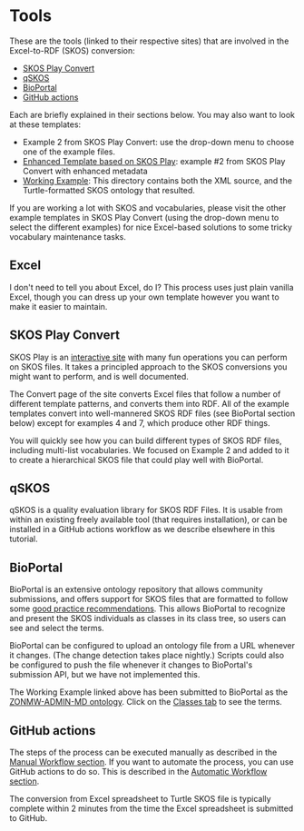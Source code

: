 # Tools

These are the tools (linked to their respective sites) that are involved in the Excel-to-RDF (SKOS) conversion:

- [SKOS Play Convert](https://labs.sparna.fr/skos-play/convert)
- [qSKOS](https://github.com/cmader/qSKOS)
- [BioPortal](https://bioportal.bioontology.org/)
- [GitHub actions](https://github.com/features/actions)

Each are briefly explained in their sections below.  You may also want to look at these templates:
- Example 2 from SKOS Play Convert: use the drop-down menu to choose one of the example files.
- [Enhanced Template based on SKOS Play](https://github.com/fair-data-collective/excel2rdf-template/blob/main/vocabulary.xlsx): example #2 from SKOS Play Convert with enhanced metadata
- [Working Example](https://github.com/fair-data-collective/zonmw-project-admin/tree/main/ontology): This directory contains both the XML source, and the Turtle-formatted SKOS ontology that resulted. 

If you are working a lot with SKOS and vocabularies, please visit the other example templates in SKOS Play Convert 
(using the drop-down menu to select the different examples) for nice Excel-based solutions to some tricky vocabulary maintenance tasks.

## Excel

I don't need to tell you about Excel, do I?  This process uses just plain vanilla Excel, though
you can dress up your own template however you want to make it easier to maintain.

## SKOS Play Convert

SKOS Play is an [interactive site](https://labs.sparna.fr/skos-play) with many fun operations you can perform on SKOS files.
It takes a principled approach to the SKOS conversions you might want to perform, and is well documented.

The Convert page of the site converts Excel files that follow a number of different template patterns,
and converts them into RDF. All of the example templates convert into well-mannered SKOS RDF files (see BioPortal section below)
except for examples 4 and 7, which produce other RDF things.

You will quickly see how you can build different types of SKOS RDF files, including multi-list vocabularies.
We focused on Example 2 and added to it to create a hierarchical SKOS file that could play well with BioPortal.

## qSKOS

qSKOS is a quality evaluation library for SKOS RDF Files. It is usable from within an existing freely available tool (that requires installation), 
or can be installed in a GitHub actions workflow as we describe elsewhere in this tutorial.

## BioPortal

BioPortal is an extensive ontology repository that allows community submissions, 
and offers support for SKOS files that are formatted to follow some [good practice recommendations](https://www.bioontology.org/wiki/SKOSSupport).
This allows BioPortal to recognize and present the SKOS individuals as classes in its class tree,
so users can see and select the terms.

BioPortal can be configured to upload an ontology file from a URL whenever it changes. 
(The change detection takes place nightly.) 
Scripts could also be configured to push the file whenever it changes to BioPortal's submission API, but we have not implemented this.

The Working Example linked above has been submitted to BioPortal as the [ZONMW-ADMIN-MD ontology](http://bioportal.bioontology.org/ontologies/ZONMW-ADMIN-MD).
Click on the [Classes tab](http://bioportal.bioontology.org/ontologies/ZONMW-ADMIN-MD/?p=classes&conceptid=root) to see the terms.

## GitHub actions

The steps of the process can be executed manually as described in the [Manual Workflow section](../ManualWorkflow). 
If you want to automate the process, you can use GitHub actions to do so.
This is described in the [Automatic Workflow section](../AutomaticWorkflow). 

The conversion from Excel spreadsheet to Turtle SKOS file is typically complete within 2 minutes 
from the time the Excel spreadsheet is submitted to GitHub.
